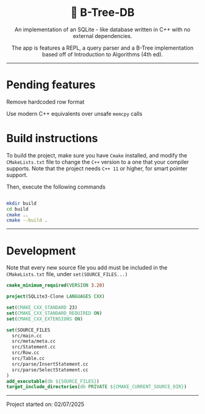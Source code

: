 <div align="center">
<h1>🌳 B-Tree-DB </h1>

An implementation of an SQLite - like database written in C++ with no
external dependencies.

The app is features a REPL, a query parser and a
B-Tree implementation based off of Introduction to Algorithms (4th ed).

</div>

---

# Pending features

Remove hardcoded row format

Use modern C++ equivalents over unsafe `memcpy` calls

# Build instructions

To build the project, make sure you have `Cmake` installed, and modify
the `CMakeLists.txt` file to change the `C++` version to a one that your
compiler supports. Note that the project needs `C++ 11` or higher, for
smart pointer support.

Then, execute the following commands

```bash

mkdir build
cd build
cmake ..
cmake --build .
```

---

# Development

Note that every new source file you add must be included in the
`CMakeLists.txt` file, under `set(SOURCE_FILES...)`

```cmake
cmake_minimum_required(VERSION 3.20)

project(SQLite3-Clone LANGUAGES CXX)

set(CMAKE_CXX_STANDARD 23)
set(CMAKE_CXX_STANDARD_REQUIRED ON)
set(CMAKE_CXX_EXTENSIONS ON)

set(SOURCE_FILES
  src/main.cc
  src/meta/meta.cc
  src/Statement.cc
  src/Row.cc
  src/Table.cc
  src/parse/InsertStatement.cc
  src/parse/SelectStatement.cc
)
add_executable(db ${SOURCE_FILES})
target_include_directories(db PRIVATE ${CMAKE_CURRENT_SOURCE_DIR})
```

---

Project started on: 02/07/2025
